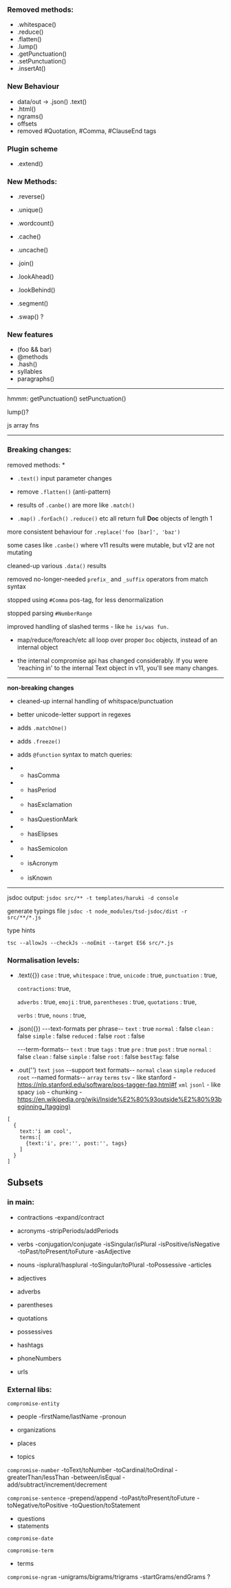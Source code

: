 ### Removed methods:
* .whitespace()
* .reduce()
* .flatten()
* .lump()
* .getPunctuation()
* .setPunctuation()
* .insertAt()


### New Behaviour
* data/out -> .json() .text()
* .html()
* ngrams()
* offsets
* removed #Quotation, #Comma, #ClauseEnd tags

### Plugin scheme
  * .extend()

### New Methods:
* .reverse()
* .unique()
* .wordcount()
* .cache()
* .uncache()
* .join()
* .lookAhead()
* .lookBehind()
* .segment()


* .swap() ?

### New features
* (foo && bar)
* @methods
* .hash()
* syllables
* paragraphs()



---
hmmm:
  getPunctuation()
  setPunctuation()

  lump()?

  js array fns


---
### Breaking changes:

removed methods:
* 

 
* `.text()` input parameter changes
  
* remove `.flatten()` (anti-pattern)

* results of `.canbe()` are more like `.match()`

* `.map()` `.forEach()` `.reduce()` etc all return full **Doc** objects of length 1

more consistent behaviour for `.replace('foo [bar]', 'baz')`

some cases like `.canbe()` where v11 results were mutable, but v12 are not mutating

cleaned-up various `.data()` results

removed no-longer-needed `prefix_` and `_suffix` operators from match syntax

stopped using `#Comma` pos-tag, for less denormalization

stopped parsing `#NumberRange`

improved handling of slashed terms - like `he is/was fun.`

* map/reduce/foreach/etc all loop over proper `Doc` objects, instead of an internal object

* the internal compromise api has changed considerably. If you were 'reaching in' to the internal Text object in v11, you'll see many changes.
---

**non-breaking changes**

* cleaned-up internal handling of whitspace/punctuation
  
* better unicode-letter support in regexes

* adds `.matchOne()`
* adds `.freeze()`

* adds `@function` syntax to match queries:
* *  hasComma
* *  hasPeriod
* *  hasExclamation
* *  hasQuestionMark
* *  hasElipses
* *  hasSemicolon
* *  isAcronym
* *  isKnown

---

jsdoc output:
`jsdoc src/** -t templates/haruki -d console`

generate typings file
`jsdoc -t node_modules/tsd-jsdoc/dist -r src/**/*.js`

type hints

`tsc --allowJs --checkJs --noEmit --target ES6 src/*.js`


### Normalisation levels:

* .text({})
    `case` : true,
    `whitespace` : true,
    `unicode` : true,
    `punctuation` : true,

    `contractions`:  true,

    `adverbs` : true,
    `emoji` : true,
    `parentheses` : true,
    `quotations` : true,

    `verbs` : true,
    `nouns` : true,

* .json({})
  ---text-formats per phrase--
    `text` : true
    `normal` : false
    `clean` : false
    `simple` : false
    `reduced` : false
    `root` : false

  ---term-formats--
    `text` : true
    `tags` : true
    `pre` : true
    `post` : true
    `normal` : false
    `clean` : false
    `simple` : false
    `root` : false
    `bestTag`: false


* .out('')
  `text`
  `json`
    --support text formats--
  `normal`
  `clean`
  `simple`
  `reduced`
  `root`
   --named formats--
  `array`
  `terms`
  `tsv` - like stanford  -https://nlp.stanford.edu/software/pos-tagger-faq.html#f
  `xml`
  `jsonl` - like spacy
  `iob` - chunking - https://en.wikipedia.org/wiki/Inside%E2%80%93outside%E2%80%93beginning_(tagging)

```
[
  {
    text:'i am cool',
    terms:[
      {text:'i', pre:'', post:'', tags}
    ]
  }
]
```



## Subsets

### in main:

- contractions
  -expand/contract

- acronyms
  -stripPeriods/addPeriods

* verbs
  -conjugation/conjugate
  -isSingular/isPlural
  -isPositive/isNegative
  -toPast/toPresent/toFuture
  -asAdjective

* nouns
  -isplural/hasplural
  -toSingular/toPlural
  -toPossessive
  -articles

* adjectives
* adverbs
* parentheses
* quotations
* possessives

* hashtags
* phoneNumbers
* urls

### External libs:

`compromise-entity`

- people
  -firstName/lastName
  -pronoun

- organizations
- places
- topics

`compromise-number`
-toText/toNumber
-toCardinal/toOrdinal
-greaterThan/lessThan
-between/isEqual
-add/subtract/increment/decrement

`compromise-sentence`
-prepend/append
-toPast/toPresent/toFuture
-toNegative/toPositive
-toQuestion/toStatement

- questions
- statements

`compromise-date`

`compromise-term`

- terms

`compromise-ngram`
-unigrams/bigrams/trigrams
-startGrams/endGrams ?
